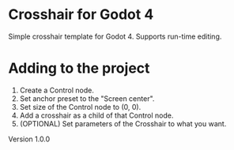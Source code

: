 # Crosshair for Godot 4
Simple crosshair template for Godot 4. Supports run-time editing.

# Adding to the project
1) Create a Control node.
2) Set anchor preset to the "Screen center".
3) Set size of the Control node to (0, 0).
4) Add a crosshair as a child of that Control node.
5) (OPTIONAL) Set parameters of the Crosshair to what you want.

Version 1.0.0
